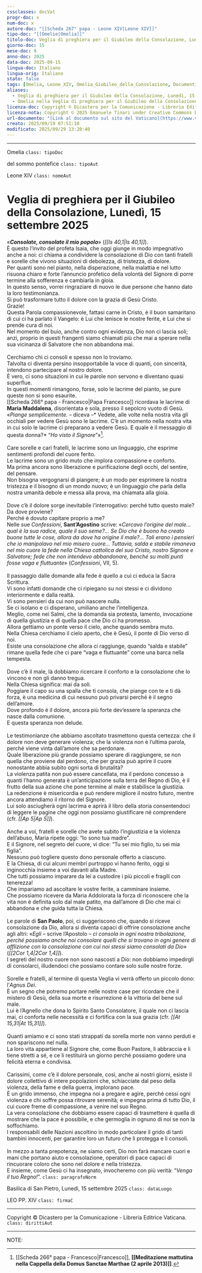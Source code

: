 ```yaml
---
cssclasses: docVat
progr-doc: x
num-doc: x
autore-doc: "[[Scheda 267° papa - Leone XIV|Leone XIV]]"
tipo-doc: "[[Omelie|Omelia]]"
titolo-doc: Veglia di preghiera per il Giubileo della Consolazione, Lunedì, 15 settembre 2025
giorno-doc: 15
mese-doc: 9
anno-doc: 2025
data-doc: 2025-09-15
lingua-doc: Italiano
lingua-orig: Italiano
stato: false
tags: [Omelia, Leone_XIV, Omelia_Giubileo_della_Consolazione, Documenti_pontifici]
aliases:
  - Veglia di preghiera per il Giubileo della Consolazione, Lunedì, 15 settembre 2025
  - Omelia nella Veglia di preghiera per il Giubileo della Consolazione, Lunedì, 15 settembre 2025
licenza-doc: Copyright © Dicastero per la Comunicazione - Libreria Editrice Vaticana
licenza-nota: Copyright © 2025 Emanuele Tinari under Creative Commons BY-NC-SA 4.0 https://creativecommons.org/licenses/by-nc-sa/4.0/
url-documento: "[Link al documento sul sito del Vaticano](https://www.vatican.va/content/leo-xiv/it/homilies/2025/documents/20250915-veglia-giubileo-consolazione.html)"
creato: 2025/09/19 07:51:10
modificato: 2025/09/29 13:20:40
---
```



***


Omelia `class: tipoDoc`


del sommo pontefice `class: tipoAut`


Leone XIV `class: nomeAut`


# Veglia di preghiera per il Giubileo della Consolazione, Lunedì, 15 settembre 2025


«***Consolate, consolate il mio popolo***» (*<span class="BibleRef">[[Is 40,1|Is 40,1]]</span>*).<br>È questo l’invito del profeta Isaia, che oggi giunge in modo impegnativo anche a noi: ci chiama a condividere la consolazione di Dio con tanti fratelli e sorelle che vivono situazioni di debolezza, di tristezza, di dolore.<br>Per quanti sono nel pianto, nella disperazione, nella malattia e nel lutto risuona chiaro e forte l’annuncio profetico della volontà del Signore di porre termine alla sofferenza e cambiarla in gioia.<br>In questo senso, vorrei ringraziare di nuovo le due persone che hanno dato la loro testimonianza.<br>Si può trasformare tutto il dolore con la grazia di Gesù Cristo.<br>Grazie!<br>Questa Parola compassionevole, fattasi carne in Cristo, è il buon samaritano di cui ci ha parlato il Vangelo: è Lui che lenisce le nostre ferite, è Lui che si prende cura di noi.<br>Nel momento del buio, anche contro ogni evidenza, Dio non ci lascia soli; anzi, proprio in questi frangenti siamo chiamati più che mai a sperare nella sua vicinanza di Salvatore che non abbandona mai.<br><br>Cerchiamo chi ci consoli e spesso non lo troviamo.<br>Talvolta ci diventa persino insopportabile la voce di quanti, con sincerità, intendono partecipare al nostro dolore.<br>È vero, ci sono situazioni in cui le parole non servono e diventano quasi superflue.<br>In questi momenti rimangono, forse, solo le lacrime del pianto, se pure queste non si sono esaurite.<br>[[Scheda 266° papa - Francesco|Papa Francesco]] ricordava le lacrime di **Maria Maddalena**, disorientata e sola, presso il sepolcro vuoto di Gesù.<br>«*Piange semplicemente.* – diceva –* Vedete, alle volte nella nostra vita gli occhiali per vedere Gesù sono le lacrime. C’è un momento nella nostra vita in cui solo le lacrime ci preparano a vedere Gesù. E quale è il messaggio di questa donna?* “*Ho visto il Signore*”»[^2025-09-15_lxiv-ome-ftn1].<br><br>Care sorelle e cari fratelli, le lacrime sono un linguaggio, che esprime sentimenti profondi del cuore ferito.<br>Le lacrime sono un grido muto che implora compassione e conforto.<br>Ma prima ancora sono liberazione e purificazione degli occhi, del sentire, del pensare.<br>Non bisogna vergognarsi di piangere; è un modo per esprimere la nostra tristezza e il bisogno di un mondo nuovo; è un linguaggio che parla della nostra umanità debole e messa alla prova, ma chiamata alla gioia.<br><br>Dove c’è il dolore sorge inevitabile l’interrogativo: perché tutto questo male?<br>Da dove proviene?<br>Perché è dovuto capitare proprio a me?<br>Nelle sue *Confessioni*, **Sant’Agostino** scrive: «*Cercavo l’origine del male... qual è la sua radice, quale il suo seme?... Se Dio che è buono ha creato buone tutte le cose, allora da dove ha origine il male?... Tali erano i pensieri che io manipolavo nel mio misero cuore... Tuttavia, salda e stabile rimaneva nel mio cuore la fede nella Chiesa cattolica del suo Cristo, nostro Signore e Salvatore; fede che non intendevo abbandonare, benché su molti punti fosse vaga e fluttuante*» (*Confessioni*, VII, 5).<br><br>Il passaggio dalle domande alla fede è quello a cui ci educa la Sacra Scrittura.<br>Vi sono infatti domande che ci ripiegano su noi stessi e ci dividono interiormente e dalla realtà.<br>Vi sono pensieri da cui non può nascere nulla.<br>Se ci isolano e ci disperano, umiliano anche l’intelligenza.<br>Meglio, come nei Salmi, che la domanda sia protesta, lamento, invocazione di quella giustizia e di quella pace che Dio ci ha promesso.<br>Allora gettiamo un ponte verso il cielo, anche quando sembra muto.<br>Nella Chiesa cerchiamo il cielo aperto, che è Gesù, il ponte di Dio verso di noi.<br>Esiste una consolazione che allora ci raggiunge, quando “salda e stabile” rimane quella fede che ci pare “vaga e fluttuante” come una barca nella tempesta.<br><br>Dove c’è il male, là dobbiamo ricercare il conforto e la consolazione che lo vincono e non gli danno tregua.<br>Nella Chiesa significa: mai da soli.<br>Poggiare il capo su una spalla che ti consola, che piange con te e ti dà forza, è una medicina di cui nessuno può privarsi perché è il segno dell’amore.<br>Dove profondo è il dolore, ancora più forte dev’essere la speranza che nasce dalla comunione.<br>E questa speranza non delude.<br><br>Le testimonianze che abbiamo ascoltato trasmettono questa certezza: che il dolore non deve generare violenza; che la violenza non è l’ultima parola, perché viene vinta dall’amore che sa perdonare.<br>Quale liberazione più grande possiamo sperare di raggiungere, se non quella che proviene dal perdono, che per grazia può aprire il cuore nonostante abbia subito ogni sorta di brutalità?<br>La violenza patita non può essere cancellata, ma il perdono concesso a quanti l’hanno generata è un’anticipazione sulla terra del Regno di Dio, è il frutto della sua azione che pone termine al male e stabilisce la giustizia.<br>La redenzione è misericordia e può rendere migliore il nostro futuro, mentre ancora attendiamo il ritorno del Signore.<br>Lui solo asciugherà ogni lacrima e aprirà il libro della storia consentendoci di leggere le pagine che oggi non possiamo giustificare né comprendere (cfr. *<span class="BibleRef">[[Ap 5|Ap 5]]</span>*).<br><br>Anche a voi, fratelli e sorelle che avete subito l’ingiustizia e la violenza dell’abuso, Maria ripete oggi: “Io sono tua madre”.<br>E il Signore, nel segreto del cuore, vi dice: “Tu sei mio figlio, tu sei mia figlia”.<br>Nessuno può togliere questo dono personale offerto a ciascuno.<br>E la Chiesa, di cui alcuni membri purtroppo vi hanno ferito, oggi si inginocchia insieme a voi davanti alla Madre.<br>Che tutti possiamo imparare da lei a custodire i più piccoli e fragili con tenerezza!<br>Che impariamo ad ascoltare le vostre ferite, a camminare insieme.<br>Che possiamo ricevere da Maria Addolorata la forza di riconoscere che la vita non è definita solo dal male patito, ma dall’amore di Dio che mai ci abbandona e che guida tutta la Chiesa.<br><br>Le parole di **San Paolo**, poi, ci suggeriscono che, quando si riceve consolazione da Dio, allora si diventa capaci di offrire consolazione anche agli altri: «*Egli* – scrive l’Apostolo – *ci consola in ogni nostra tribolazione, perché possiamo anche noi consolare quelli che si trovano in ogni genere di afflizione con la consolazione con cui noi stessi siamo consolati da Dio*» (*<span class="BibleRef">[[2Cor 1,4|2Cor 1,4]]</span>*).<br>I segreti del nostro cuore non sono nascosti a Dio: non dobbiamo impedirgli di consolarci, illudendoci che possiamo contare solo sulle nostre forze.<br><br>Sorelle e fratelli, al termine di questa Veglia vi verrà offerto un piccolo dono: l’*Agnus Dei*.<br>È un segno che potremo portare nelle nostre case per ricordare che il mistero di Gesù, della sua morte e risurrezione è la vittoria del bene sul male.<br>Lui è l’Agnello che dona lo Spirito Santo Consolatore, il quale non ci lascia mai, ci conforta nelle necessità e ci fortifica con la sua grazia (cfr. *<span class="BibleRef">[[At 15,31|At 15,31]]</span>*).<br><br>Quanti amiamo e ci sono stati strappati da sorella morte non vanno perduti e non spariscono nel nulla.<br>La loro vita appartiene al Signore che, come Buon Pastore, li abbraccia e li tiene stretti a sé, e ce li restituirà un giorno perché possiamo godere una felicità eterna e condivisa.<br><br>Carissimi, come c’è il dolore personale, così, anche ai nostri giorni, esiste il dolore collettivo di intere popolazioni che, schiacciate dal peso della violenza, della fame e della guerra, implorano pace.<br>È un grido immenso, che impegna noi a pregare e agire, perché cessi ogni violenza e chi soffre possa ritrovare serenità; e impegna prima di tutto Dio, il cui cuore freme di compassione, a venire nel suo Regno.<br>La vera consolazione che dobbiamo essere capaci di trasmettere è quella di mostrare che la pace è possibile, e che germoglia in ognuno di noi se non la soffochiamo.<br>I responsabili delle Nazioni ascoltino in modo particolare il grido di tanti bambini innocenti, per garantire loro un futuro che li protegga e li consoli.<br><br>In mezzo a tanta prepotenza, ne siamo certi, Dio non farà mancare cuori e mani che portano aiuto e consolazione, operatori di pace capaci di rincuorare coloro che sono nel dolore e nella tristezza.<br>E insieme, come Gesù ci ha insegnato, invocheremo con più verità: “*Venga il tuo Regno!*”. `class: paragrafoNorm`


Basilica di San Pietro, Lunedì, 15 settembre 2025 `class: dataLuogo`


LEO PP. XIV `class: firmaC`


***


Copyright © Dicastero per la Comunicazione - Libreria Editrice Vaticana. `class: dirittiAut`


***


NOTE:


[^2025-09-15_lxiv-ome-ftn1]: [[Scheda 266° papa - Francesco|Francesco]], **[[Meditazione mattutina nella Cappella della Domus Sanctae Marthae (2 aprile 2013)]]**.


